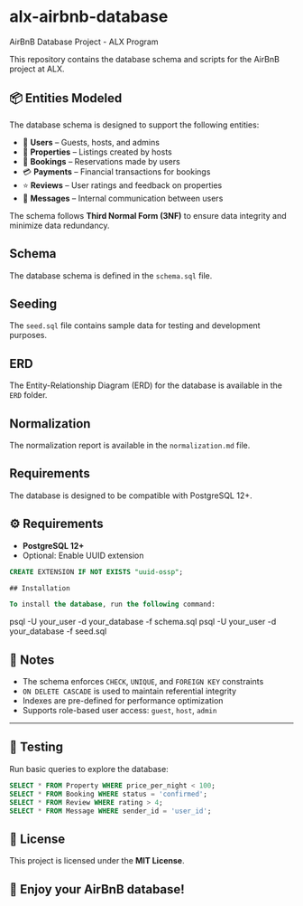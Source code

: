 # alx-airbnb-database

AirBnB Database Project - ALX Program

This repository contains the database schema and scripts for the AirBnB project at ALX.


## 📦 Entities Modeled

The database schema is designed to support the following entities:

- 👤 **Users** – Guests, hosts, and admins  
- 🏡 **Properties** – Listings created by hosts  
- 📅 **Bookings** – Reservations made by users  
- 💳 **Payments** – Financial transactions for bookings  
- ⭐ **Reviews** – User ratings and feedback on properties  
- 💬 **Messages** – Internal communication between users  

The schema follows **Third Normal Form (3NF)** to ensure data integrity and minimize data redundancy.

## Schema

The database schema is defined in the `schema.sql` file.

## Seeding

The `seed.sql` file contains sample data for testing and development purposes.

## ERD

The Entity-Relationship Diagram (ERD) for the database is available in the `ERD` folder.

## Normalization

The normalization report is available in the `normalization.md` file.

## Requirements

The database is designed to be compatible with PostgreSQL 12+.

## ⚙️ Requirements

- **PostgreSQL 12+**  
- Optional: Enable UUID extension

```sql
CREATE EXTENSION IF NOT EXISTS "uuid-ossp";

## Installation

To install the database, run the following command:
```
psql -U your_user -d your_database -f schema.sql
psql -U your_user -d your_database -f seed.sql


## 📌 Notes

- The schema enforces `CHECK`, `UNIQUE`, and `FOREIGN KEY` constraints  
- `ON DELETE CASCADE` is used to maintain referential integrity  
- Indexes are pre-defined for performance optimization  
- Supports role-based user access: `guest`, `host`, `admin`  

---

## 🧪 Testing

Run basic queries to explore the database:

```sql
SELECT * FROM Property WHERE price_per_night < 100;
SELECT * FROM Booking WHERE status = 'confirmed';
SELECT * FROM Review WHERE rating > 4;
SELECT * FROM Message WHERE sender_id = 'user_id';
```

## 📜 License

This project is licensed under the **MIT License**.

## 🎉 Enjoy your AirBnB database!